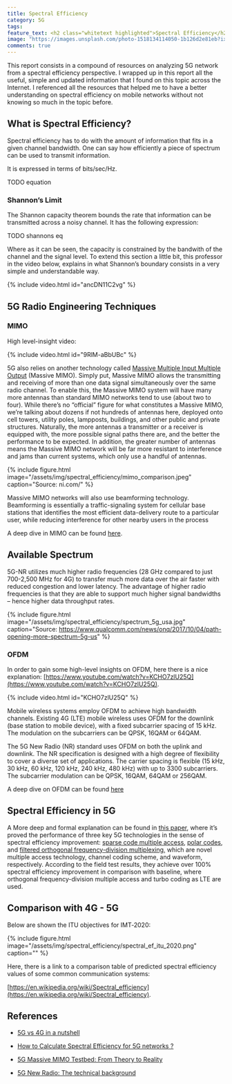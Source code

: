 ```yaml
---
title: Spectral Efficiency
category: 5G
tags: 
feature_text: <h2 class="whitetext highlighted">Spectral Efficiency</h2><span class="whitetext highlighted">spectral efficiency</span> 
image: "https://images.unsplash.com/photo-1518134114050-1b126d2e81eb?ixid=MXwxMjA3fDB8MHxwaG90by1wYWdlfHx8fGVufDB8fHw%3D&ixlib=rb-1.2.1&auto=format&fit=crop&w=1350&q=80"
comments: true
---
```


This report consists in a compound of resources on analyzing 5G network from a spectral efficiency perspective. I wrapped up in this report all the useful, simple and updated information that I found on this topic across the Internet. I referenced all the resources that helped me to have a better understanding on spectral efficiency on mobile networks without not knowing so much in the topic before.

## What is Spectral Efficiency?

Spectral efficiency has to do with the amount of information that fits in a given channel bandwidth. One can say how efficiently a piece of spectrum can be used to transmit information.

It is expressed in terms of bits/sec/Hz.

TODO equation

### Shannon’s Limit

The Shannon capacity theorem bounds the rate that information can be transmitted across a noisy channel. It has the following expression:

TODO shannons eq

Where as it can be seen, the capacity is constrained by the bandwith of the channel and the signal level. To extend this section a little bit, this professor in the video below, explains in what Shannon’s boundary consists in a very simple and understandable way.

{% include video.html id="ancDN11C2vg" %}


## 5G Radio Engineering Techniques

### MIMO

High level-insight video: 

{% include video.html id="9RlM-aBbUBc" %}

5G also relies on another technology called [Massive Multiple Input Multiple Output](https://www.mwrf.com/systems/defining-massive-mimo-5g-world) (Massive MIMO). Simply put, Massive MIMO allows the transmitting and receiving of more than one data signal simultaneously over the same radio channel. To enable this, the Massive MIMO system will have many more antennas than standard MIMO networks tend to use (about two to four). While there’s no “official” figure for what constitutes a Massive MIMO, we’re talking about dozens if not hundreds of antennas here, deployed onto cell towers, utility poles, lampposts, buildings, and other public and private structures. Naturally, the more antennas a transmitter or a receiver is equipped with, the more possible signal paths there are, and the better the performance to be expected. In addition, the greater number of antennas means the Massive MIMO network will be far more resistant to interference and jams than current systems, which only use a handful of antennas.

{% include figure.html image="/assets/img/spectral_efficiency/mimo_comparison.jpeg" caption="Source: ni.com/" %}

Massive MIMO networks will also use beamforming technology. Beamforming is essentially a traffic-signaling system for cellular base stations that identifies the most efficient data-delivery route to a particular user, while reducing interference for other nearby users in the process

A deep dive in MIMO can be found [here](https://www.ni.com/es-es/innovations/white-papers/14/5g-massive-mimo-testbed--from-theory-to-reality--.html).

## Available Spectrum

5G-NR utilizes much higher radio frequencies (28 GHz compared to just 700-2,500 MHz for 4G) to transfer much more data over the air faster with reduced congestion and lower latency. The advantage of higher radio frequencies is that they are able to support much higher signal bandwidths – hence higher data throughput rates.

{% include figure.html image="/assets/img/spectral_efficiency/spectrum_5g_usa.jpg" caption="Source: https://www.qualcomm.com/news/onq/2017/10/04/path-opening-more-spectrum-5g-us" %}

### OFDM

In order to gain some high-level insights on OFDM, here there is a nice explanation: [https://www.youtube.com/watch?v=KCHO7zlU25Q](https://www.youtube.com/watch?v=KCHO7zlU25Q).

{% include video.html id="KCHO7zlU25Q" %}

Mobile wireless systems employ OFDM to achieve high bandwidth channels. Existing 4G (LTE) mobile wireless uses OFDM for the downlink (base station to mobile device), with a fixed subcarrier spacing of 15 kHz. The modulation on the subcarriers can be QPSK, 16QAM or 64QAM.

The 5G New Radio (NR) standard uses OFDM on both the uplink and downlink. The NR specification is designed with a high degree of flexibility to cover a diverse set of applications. The carrier spacing is flexible (15 kHz, 30 kHz, 60 kHz, 120 kHz, 240 kHz, 480 kHz) with up to 3300 subcarriers. The subcarrier modulation can be QPSK, 16QAM, 64QAM or 256QAM.

A deep dive on OFDM can be found [here](https://www.5gtechnologyworld.com/the-basics-of-5gs-modulation-ofdm/)

## Spectral Efficiency in 5G

A More deep and formal explanation can be found in [this paper](https://ieeexplore.ieee.org/abstract/document/7944631), where it’s proved the performance of three key 5G technologies in the sense of spectral efficiency improvement: <span style="text-decoration:underline;">sparse code multiple access</span>, <span style="text-decoration:underline;">polar codes</span>, and <span style="text-decoration:underline;">filtered orthogonal frequency-division multiplexing,</span> which are novel multiple access technology, channel coding scheme, and waveform, respectively. According to the field test results, they achieve over 100% spectral efficiency improvement in comparison with baseline, where orthogonal frequency-division multiple access and turbo coding as LTE are used.

## Comparison with 4G - 5G

Below are shown the ITU objectives for IMT‐2020:

{% include figure.html image="/assets/img/spectral_efficiency/spectral_ef_itu_2020.png" caption="" %}

Here, there is a link to a comparison table of predicted spectral efficiency values of some common communication systems:

[https://en.wikipedia.org/wiki/Spectral_efficiency](https://en.wikipedia.org/wiki/Spectral_efficiency).

## References

* [5G vs 4G in a nutshell](https://itchronicles.com/mobile/5g-vs-4g-how-mobile-networks-are-changing-forever/)

* [How to Calculate Spectral Efficiency for 5G networks ?](https://www.youtube.com/watch?v=qVXOYgczcHw)

* [5G Massive MIMO Testbed: From Theory to Reality](https://www.ni.com/es-es/innovations/white-papers/14/5g-massive-mimo-testbed--from-theory-to-reality--.html)

* [5G New Radio: The technical background](https://www.zdnet.com/article/5g-new-radio-the-technical-background/)